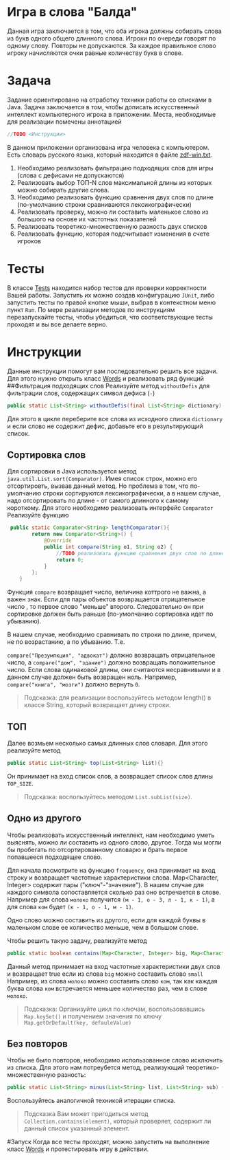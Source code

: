 # Игра в слова "Балда"

Данная игра заключается в том, что оба игрока должны собирать слова из букв одного общего длинного слова. 
Игроки по очереди говорят по одному слову. Повторы не допускаются. 
За каждое правильное слово игроку начисляются очки равные количеству букв в слове.

# Задача
Задание ориентировано на отработку техники работы со списками в Java. 
Задача заключается в том, чтобы дописать искусственный интеллект компьютерного игрока в приложении.
Места, необходимые для реализации помечены аннотацией
```java
//TODO <Инструкции>
```

В данном приложении организована игра человека с компьютером. Есть словарь русского языка, который находится в файле [zdf-win.txt](zdf-win.txt).

1. Необходимо реализовать фильтрацию подходящих слов для игры (слова с дефисами не допускаются)
2. Реализовать выбор ТОП-N слов максимальной длины из которых можно собирать другие слова. 
3. Необходимо реализовать функцию сравнения двух слов по длине (по-умолчанию строки сравниваются лексикографически)
4. Реализовать проверку, можно ли составить маленькое слово из большого на основе их частотных показателей
5. Реализовать теоретико-множественную разность двух списков
6. Реализовать функцию, которая подсчитывает изменения в счете игроков

# Тесты
В классе [Tests](src/ru/isu/lab14/words/Tests.java) находится набор тестов для проверки корректности Вашей работы.
Запустить их можно создав конфигурацию `JUnit`, либо запустить тесты по правой кнопке мыши, выбрав в контекстном меню пункт `Run`.
По мере реализации методов по инструкциям перезапускайте тесты, чтобы убедиться, что соответствующие тесты проходят и вы все делаете верно.

# Инструкции
Данные инструкции помогут вам последовательно решить все задачи. Для этого нужно открыть класс [Words](src/ru/isu/lab14/words/Words.java) и реализовать ряд функций   
##Фильтрация подходящих слов
Реализуйте метод `withoutDefis` для фильтрации слов, содержащих символ дефиса (`-`)
```java
public static List<String> withoutDefis(final List<String> dictionary) {}
```    
Для этого в цикле переберите все слова из исходного списка `dictionary` и если слово не содержит дефис, добавьте его в результирующий список.

## Сортировка слов
Для сортировки в Java используется метод `java.util.List.sort(Comparator)`. Имея список строк, можно его отсортировть, вызвав данный метод.
Но проблема в том, что по-умолчанию строки сортируются лексикографически, а в нашем случае, надо отсортировать по длине - от самого длинного к самому короткому.
Для этого необходимо реализовать интерфейс `Comparator`
Реализуйте функцию
````java
 public static Comparator<String> lengthComparator(){
        return new Comparator<String>() {
            @Override
            public int compare(String o1, String o2) {
                //TODO реализовать функцию сравнения двух слов по длине
                return 0;
            }
        };
    }
````
Функция `compare` возвращает число, величина коттрого не важна, а важен знак. Если для пары объектов возвращается отрицательное число , то первое слово "меньше" второго.
Следовательно он при сортировке должен быть раньше (по-умолчанию сортировка идет по убыванию).

В нашем случае, необходимо сравнивать по строки по длине, причем, не по возрастанию, а по убыванию. Т.е. 

`compare("Презумпкция", "адвокат")` должно возвращать отрицательное число, а `compare("дом", "здание")` должно возвращать положительное число.
 Если слова одинаковой длины, они считаются несравнивыми и в данном случае должен быть возвращен ноль. 
 Например, `compare("книга", "мозги")` должно вернуть `0`.
 
 > Подсказка: для реализации воспользуйтесь методом length() в классе String, который возвращает длину строки.

## ТОП
Далее возмьем несколько самых длинных слов словаря. Для этого реализуйте метод 
```java
public static List<String> top(List<String> list){}
```
Он принимает на вход список слов, а возвращает список слов длины `TOP_SIZE`. 

> Подсказка: воспользуйтесь методом `List.subList(size)`.

## Одно из другого
Чтобы реализовать искусственный интеллект, нам необходимо уметь выяснять, можно ли составить из одного слово, другое.
Тогда мы могли бы пробегать по отсортированному словарю и брать первое попавшееся подходящее слово. 

Для начала посмотрите на функцию `frequency`, она принимает на вход строку и возвращает частотные характеристики слова.
 Map<Character, Integer> содержит пары ("ключ"-"значение"). В нашем случае для каждого символа сопоставляется сколько раз оно встречается в слове.
 Например для слова `молоко` получится  `(м - 1, о - 3, л - 1, к - 1)`, а для слова `ком` будет `(к - 1, о - 1, м - 1)`. 

Одно слово можно составить из другого, если для каждой буквы в маленьком слове ее количество меньше, чем в большом слове.
 
Чтобы решить такую задачу, реализуйте метод

```java
public static boolean contains(Map<Character, Integer> big, Map<Character, Integer> small) {}
```

Данный метод принимает на вход частотные характеристики двух слов и возвращает true если из слова `big` можно составить слово `small`
Например, из слова `молоко` можно составить слово `ком`, так как каждая буква слова `ком` встречается меньшее количество раз, чем в слове `молоко`.
> Подсказка: Организуйте цикл по ключам, воспользовавшись `Map.keySet()` и получением значения по ключу `Map.getOrDefault(key, defauleValue)`

## Без повторов
Чтобы не было повторов, необходимо использованное слово исключить из списка. Для этого нам потреубется метод, реализующий теоретико-множественную разность:
```java
public static List<String> minus(List<String> list, List<String> sub) {}
```
Воспользуйтесь аналогичной техникой итерации списка. 
> Подсказка Вам может пригодиться метод `Collection.contains(element)`, который проверяет, содержит ли данный список указанный элемент.

#Запуск
Когда все тесты проходят, можно запустить на выполнение класс [Words](src/ru/isu/lab14/words/Words.java) и протестировать игру в действии. 
